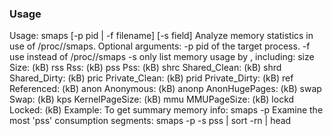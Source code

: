 ### Usage


Usage: smaps [-p pid | -f filename] [-s field]
Analyze memory statistics in use of /proc/<pid>/smaps.
Optional arguments:
  -p <pid>      pid of the target process.
  -f <filename> use <filename> instead of /proc/<pid>/smaps
  -s <field>    only list memory usage by <field>, including:
        size    Size: (kB)
         rss    Rss: (kB)
         pss    Pss: (kB)
        shrc    Shared_Clean: (kB)
        shrd    Shared_Dirty: (kB)
        pric    Private_Clean: (kB)
        prid    Private_Dirty: (kB)
         ref    Referenced: (kB)
        anon    Anonymous: (kB)
       anonp    AnonHugePages: (kB)
        swap    Swap: (kB)
         kps    KernelPageSize: (kB)
         mmu    MMUPageSize: (kB)
       lockd    Locked: (kB)
Example:
    To get summary memory info:
         smaps -p <pid>
    Examine the most 'pss' consumption segments:
         smaps -p <pid> -s pss | sort -rn | head

